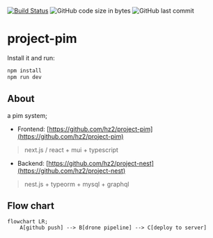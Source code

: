[![Build Status](https://drone.0xc8.com/api/badges/huc/project-pim/status.svg)](https://drone.0xc8.com/huc/project-pim)
![GitHub code size in bytes](https://img.shields.io/github/languages/code-size/hz2/project-pim) 
![GitHub last commit](https://img.shields.io/github/last-commit/hz2/project-pim) 

# project-pim

Install it and run:

```sh
npm install
npm run dev
```

## About

a pim system;

- Frontend: [https://github.com/hz2/project-pim](https://github.com/hz2/project-pim)

> next.js / react + mui + typescript

- Backend: [https://github.com/hz2/project-nest](https://github.com/hz2/project-nest)

> nest.js + typeorm + mysql + graphql


## Flow chart

```mermaid
flowchart LR;
    A[github push] --> B[drone pipeline] --> C[deploy to server]
```